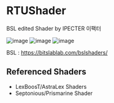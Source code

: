 # **RTU**Shader
BSL edited Shader by IPECTER 이팩터

![image](https://user-images.githubusercontent.com/80433772/208294565-966c836a-0129-4852-8d0e-c7a4568d50a2.png)
![image](https://user-images.githubusercontent.com/80433772/208294580-6adbe30c-9fa8-4127-8598-4c9a11146fdc.png)
![image](https://user-images.githubusercontent.com/80433772/208294574-839c7f50-c3bb-48e4-91e3-332fa7f7967f.png)

BSL : https://bitslablab.com/bslshaders/

## Referenced Shaders
- LexBoosT/AstraLex Shaders
- Septonious/Prismarine Shader
